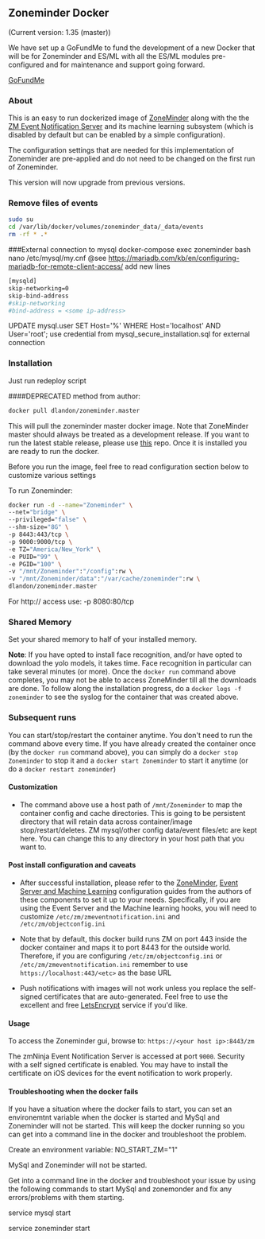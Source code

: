 ## Zoneminder Docker
(Current version: 1.35 (master))

We have set up a GoFundMe to fund the development of a new Docker that will be for Zoneminder and ES/ML with all the ES/ML modules pre-configured and for maintenance and support going forward.

[GoFundMe](https://www.gofundme.com/f/maintenance-of-zoneminder-docker-with-es-and-ml?utm_source=customer&utm_medium=copy_link&utm_campaign=p_cf+share-flow-1)

### About
This is an easy to run dockerized image of [ZoneMinder](https://github.com/ZoneMinder/zoneminder) along with the the [ZM Event Notification Server](https://github.com/pliablepixels/zmeventnotification) and its machine learning subsystem (which is disabled by default but can be enabled by a simple configuration).  

The configuration settings that are needed for this implementation of Zoneminder are pre-applied and do not need to be changed on the first run of Zoneminder.

This version will now upgrade from previous versions.

### Remove files of events
```bash
sudo su 
cd /var/lib/docker/volumes/zoneminder_data/_data/events 
rm -rf * .*
```
###External connection to mysql
docker-compose exec zoneminder bash
nano /etc/mysql/my.cnf
@see https://mariadb.com/kb/en/configuring-mariadb-for-remote-client-access/
add new lines
```bash
[mysqld]
skip-networking=0
skip-bind-address
#skip-networking
#bind-address = <some ip-address>
```
UPDATE mysql.user SET Host='%' WHERE Host='localhost' AND User='root';
use credential from mysql_secure_installation.sql for external connection

### Installation
Just run redeploy script



####DEPRECATED method from author:

```bash
docker pull dlandon/zoneminder.master
```

This will pull the zoneminder master docker image. Note that ZoneMinder master should always be treated as a development release. If you want to run the latest stable release, please use [this](https://github.com/dlandon/zoneminder) repo. Once it is installed you are ready to run the docker.

Before you run the image, feel free to read configuration section below to customize various settings

To run Zoneminder:

```bash
docker run -d --name="Zoneminder" \
--net="bridge" \
--privileged="false" \
--shm-size="8G" \
-p 8443:443/tcp \
-p 9000:9000/tcp \
-e TZ="America/New_York" \
-e PUID="99" \
-e PGID="100" \
-v "/mnt/Zoneminder":"/config":rw \
-v "/mnt/Zoneminder/data":"/var/cache/zoneminder":rw \
dlandon/zoneminder.master
```

For http:// access use: -p 8080:80/tcp

### Shared Memory
Set your shared memory to half of your installed memory.

**Note**: If you have opted to install face recognition, and/or have opted to download the yolo models, it takes time.
Face recognition in particular can take several minutes (or more). Once the `docker run` command above completes, you may not be able to access ZoneMinder till all the downloads are done. To follow along the installation progress, do a `docker logs -f zoneminder` to see the syslog for the container that was created above.

### Subsequent runs

You can start/stop/restart the container anytime. You don't need to run the command above every time. If you have already created the container once (by the `docker run` command above), you can simply do a `docker stop Zoneminder` to stop it and a `docker start Zoneminder` to start it anytime (or do a `docker restart zoneminder`)

#### Customization

- The command above use a host path of `/mnt/Zoneminder` to map the container config and cache directories. This is going to be persistent directory that will retain data across container/image stop/restart/deletes. ZM mysql/other config data/event files/etc are kept here. You can change this to any directory in your host path that you want to.

#### Post install configuration and caveats

- After successful installation, please refer to the [ZoneMinder](https://zoneminder.readthedocs.io/en/stable/), [Event Server and Machine Learning](https://zmeventnotification.readthedocs.io/en/latest/index.html) configuration guides from the authors of these components to set it up to your needs. Specifically, if you are using the Event Server and the Machine learning hooks, you will need to customize `/etc/zm/zmeventnotification.ini` and `/etc/zm/objectconfig.ini`

- Note that by default, this docker build runs ZM on port 443 inside the docker container and maps it to port 8443 for the outside world. Therefore, if you are configuring `/etc/zm/objectconfig.ini` or `/etc/zm/zmeventnotification.ini` remember to use `https://localhost:443/<etc>` as the base URL

- Push notifications with images will not work unless you replace the self-signed certificates that are auto-generated. Feel free to use the excellent and free [LetsEncrypt](https://letsencrypt.org) service if you'd like.

#### Usage

To access the Zoneminder gui, browse to: `https://<your host ip>:8443/zm`

The zmNinja Event Notification Server is accessed at port `9000`.  Security with a self signed certificate is enabled.  You may have to install the certificate on iOS devices for the event notification to work properly.

#### Troubleshooting when the docker fails

If you have a situation where the docker fails to start, you can set an environemtnt variable when the docker is started and MySql and Zoneminder will not be started.  This will keep the docker running so you can get into a command line in the docker and troubleshoot the problem.

Create an environment variable:
NO_START_ZM="1"

MySql and Zoneminder will not be started.

Get into a command line in the docker and troubleshoot your issue by using the following commands to start MySql and zonemonder and fix any errors/problems with them starting.

service mysql start

service zoneminder start

